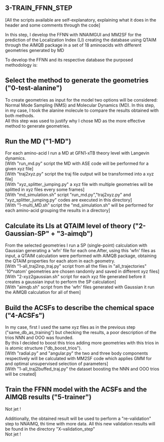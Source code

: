 ## 3-TRAIN_FFNN_STEP
[All the scripts available are self-explanatory, explaining what it does in the header and some comments through the code]

In this step, I develop the FFNN with NNAIMGUI and MM2SF for the prediction of the Localization Index (LI) creating the database using QTAIM through the AIMQB package in a set of 18 aminoacids with different geometries generated by MD

To develop the FFNN and its respective database the purposed methodology is:

## Select the method to generate the geometries ("0-test-alanine")
To create geometries as input for the model two options will be considered: Normal Mode Sampling (NMS) and Molecular Dynamics (MD). In this step, in my case, I took the alanine molecule to compare the results obtained with both methods. <br>
All this step was used to justify why I chose MD as the more effective method to generate geometries.

## Run the MD ("1-MD")
For each amino-acid I run a MD at GFN1-xTB theory level with Langevin dynamics.<br>
[With "run_md.py" script the MD with ASE code will be performed for a given xyz file] <br>
[With "traj2xyz.py" script the traj file output will be transformed into a xyz file] <br>
[With "xyz_splitter_jumping.py" a xyz file with multiple geometries will be splitted in xyz files every some frames] <br>
[With "md_simulation.sh" script "run_md.py","traj2xyz.py" and "xyz_splitter_jumping.py" codes are executed in this directory] <br>
[With "1-multi_MD.sh" script the "md_simulation.sh" will be performed for each amino-acid grouping the results in a directory]

## Calculate its LIs at QTAIM level of theory ("2-Gaussian-SP" + "3-aimqb")
From the selected geometries I run a SP (single-point) calculation with Gaussian generating a 'wfn' file for each one.After, using this 'wfn' files as input, a QTAIM calculation were performed with AIMQB package, obtaining the QTAIM properties for each atom in each geometry. <br>
[With "1-all_traj2inp_traj.py" script from all the files in "all_trajectories" '10*natom' geometries are chosen randomly and saved in different xyz files] <br>
[With "2-xyz2gaussian.sh" script for each xyz file generated before it creates a gaussian input to perform the SP calculation] <br>
[With "aimqb.sh" script from the 'wfn' files generated with Gaussian it run the AIMQB calculation for all of them] <br>

## Build the ACSFs to describe the chemical space ("4-ACSFs")
In my case, first I used the same xyz files as in the previous step ("same_db_as_training") but checking the results, a poor description of the trios NNN and OOO was founded. <br>
By this I decided to boost this trios adding more geometries with this trios in is atomic structure ("db_boost_trios"). <br>
[With "radial.py" and "angular.py" the two and three body components respectively will be calculated with MM2SF code which applies GMM for and optimal unsupervised selection of parameters] <br>
[With "1-all_traj2buffed_traj.py" the dataset boosting the NNN and OOO trios will be created] <br>

## Train the FFNN model with the ACSFs and the AIMQB results ("5-trainer")
Not jet !

Additionally, the obtained result will be used to perform a "re-validation" step to NNAIMQ, thi time with more data. All this new validation results will be found in the directory "X-validation_step" <br>
Not jet !


